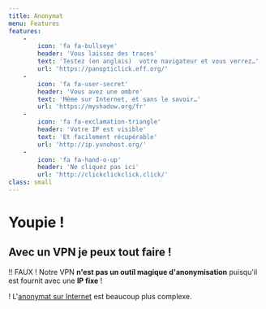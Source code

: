 ```yaml
---
title: Anonymat
menu: Features
features:
    -
        icon: 'fa fa-bullseye'
        header: 'Vous laissez des traces'
        text: 'Testez (en anglais)  votre navigateur et vous verrez…'
        url: 'https://panopticlick.eff.org/'
    -
        icon: 'fa fa-user-secret'
        header: 'Vous avez une ombre'
        text: 'Même sur Internet, et sans le savoir…'
        url: 'https://myshadow.org/fr'
    -
        icon: 'fa fa-exclamation-triangle'
        header: 'Votre IP est visible'
        text: 'Et facilement récupérable'
        url: 'http://ip.yunohost.org/'
    -
        icon: 'fa fa-hand-o-up'
        header: 'Ne cliquez pas ici'
        url: 'http://clickclickclick.click/'
class: small
---
```


# Youpie ! 
## **Avec un VPN je peux tout faire !**

!! FAUX ! Notre VPN **n'est pas un outil magique d'anonymisation** puisqu'il est fournit avec une **IP fixe** !

! L'[anonymat sur Internet](https://fr.wikipedia.org/wiki/Anonymat_sur_Internet) est beaucoup plus complexe.